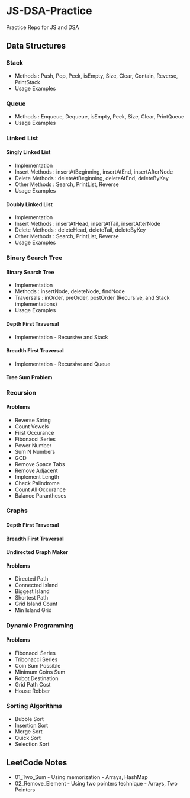 # JS-DSA-Practice
Practice Repo for JS and DSA
## Data Structures
### Stack
- Methods : Push, Pop, Peek, isEmpty, Size, Clear, Contain, Reverse, PrintStack
- Usage Examples
### Queue
- Methods : Enqueue, Dequeue, isEmpty, Peek, Size, Clear, PrintQueue
- Usage Examples
### Linked List
#### Singly Linked List
- Implementation
- Insert Methods : insertAtBeginning, insertAtEnd, insertAfterNode
- Delete Methods : deleteAtBeginning, deleteAtEnd, deleteByKey
- Other Methods : Search, PrintList, Reverse
- Usage Examples
#### Doubly Linked List
- Implementation
- Insert Methods : insertAtHead, insertAtTail, insertAfterNode
- Delete Methods : deleteHead, deleteTail, deleteByKey
- Other Methods : Search, PrintList, Reverse
- Usage Examples
### Binary Search Tree
#### Binary Search Tree
- Implementation
- Methods : insertNode, deleteNode, findNode
- Traversals : inOrder, preOrder, postOrder (Recursive, and Stack implementations)
- Usage Examples
#### Depth First Traversal
- Implementation - Recursive and Stack
#### Breadth First Traversal
- Implementation - Recursive and Queue
#### Tree Sum Problem
### Recursion
#### Problems
- Reverse String
- Count Vowels
- First Occurance
- Fibonacci Series
- Power Number
- Sum N Numbers
- GCD
- Remove Space Tabs
- Remove Adjacent
- Implement Length
- Check Palindrome
- Count All Occurance
- Balance Parantheses
### Graphs
#### Depth First Traversal
#### Breadth First Traversal
#### Undirected Graph Maker
#### Problems
- Directed Path
- Connected Island
- Biggest Island
- Shortest Path
- Grid Island Count
- Min Island Grid
### Dynamic Programming
#### Problems
- Fibonacci Series
- Tribonacci Series
- Coin Sum Possible
- Minimum Coins Sum
- Robot Destination
- Grid Path Cost
- House Robber
### Sorting Algorithms
- Bubble Sort
- Insertion Sort
- Merge Sort
- Quick Sort
- Selection Sort
## LeetCode Notes
- 01_Two_Sum - Using memorization - Arrays, HashMap
- 02_Remove_Element - Using two pointers technique - Arrays, Two Pointers